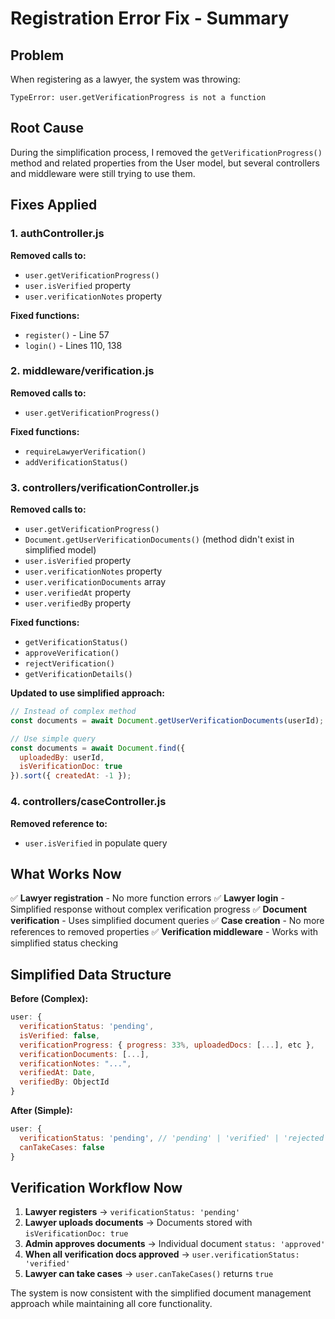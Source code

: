 # Registration Error Fix - Summary

## Problem
When registering as a lawyer, the system was throwing:
```
TypeError: user.getVerificationProgress is not a function
```

## Root Cause
During the simplification process, I removed the `getVerificationProgress()` method and related properties from the User model, but several controllers and middleware were still trying to use them.

## Fixes Applied

### 1. **authController.js**
**Removed calls to:**
- `user.getVerificationProgress()`
- `user.isVerified` property
- `user.verificationNotes` property

**Fixed functions:**
- `register()` - Line 57
- `login()` - Lines 110, 138

### 2. **middleware/verification.js**
**Removed calls to:**
- `user.getVerificationProgress()`

**Fixed functions:**
- `requireLawyerVerification()`
- `addVerificationStatus()`

### 3. **controllers/verificationController.js**
**Removed calls to:**
- `user.getVerificationProgress()`
- `Document.getUserVerificationDocuments()` (method didn't exist in simplified model)
- `user.isVerified` property
- `user.verificationNotes` property
- `user.verificationDocuments` array
- `user.verifiedAt` property
- `user.verifiedBy` property

**Fixed functions:**
- `getVerificationStatus()`
- `approveVerification()`
- `rejectVerification()`
- `getVerificationDetails()`

**Updated to use simplified approach:**
```javascript
// Instead of complex method
const documents = await Document.getUserVerificationDocuments(userId);

// Use simple query
const documents = await Document.find({ 
  uploadedBy: userId, 
  isVerificationDoc: true 
}).sort({ createdAt: -1 });
```

### 4. **controllers/caseController.js**
**Removed reference to:**
- `user.isVerified` in populate query

## What Works Now

✅ **Lawyer registration** - No more function errors
✅ **Lawyer login** - Simplified response without complex verification progress
✅ **Document verification** - Uses simplified document queries
✅ **Case creation** - No more references to removed properties
✅ **Verification middleware** - Works with simplified status checking

## Simplified Data Structure

**Before (Complex):**
```javascript
user: {
  verificationStatus: 'pending',
  isVerified: false,
  verificationProgress: { progress: 33%, uploadedDocs: [...], etc },
  verificationDocuments: [...],
  verificationNotes: "...",
  verifiedAt: Date,
  verifiedBy: ObjectId
}
```

**After (Simple):**
```javascript
user: {
  verificationStatus: 'pending', // 'pending' | 'verified' | 'rejected'
  canTakeCases: false
}
```

## Verification Workflow Now

1. **Lawyer registers** → `verificationStatus: 'pending'`
2. **Lawyer uploads documents** → Documents stored with `isVerificationDoc: true`
3. **Admin approves documents** → Individual document `status: 'approved'`
4. **When all verification docs approved** → `user.verificationStatus: 'verified'`
5. **Lawyer can take cases** → `user.canTakeCases()` returns `true`

The system is now consistent with the simplified document management approach while maintaining all core functionality.
